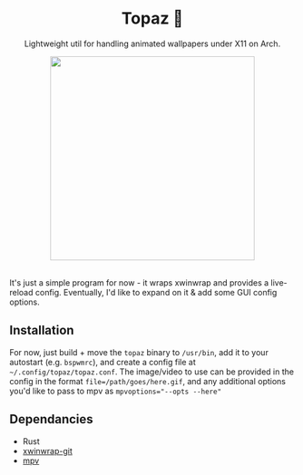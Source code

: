 <div align="center">
  <h1>Topaz 💎</h1>
  <p>Lightweight util for handling animated wallpapers under X11 on Arch.</p>
  <img src="https://user-images.githubusercontent.com/34040324/190539508-9507ac4d-14cd-416b-81c5-f8d3e40db433.gif" height="360px" /><br /><br />
</div>

It's just a simple program for now - it wraps xwinwrap and provides a live-reload config. Eventually, I'd like to expand on it & add some GUI config options.

## Installation
For now, just build + move the `topaz` binary to `/usr/bin`, add it to your autostart (e.g. `bspwmrc`), and create a config file at `~/.config/topaz/topaz.conf`. The image/video to use can be provided in the config in the format `file=/path/goes/here.gif`, and any additional options you'd like to pass to mpv as `mpvoptions="--opts --here"`

## Dependancies
- Rust
- [xwinwrap-git](https://aur.archlinux.org/packages/xwinwrap-git)
- [mpv](https://archlinux.org/packages/community/x86_64/mpv/)

